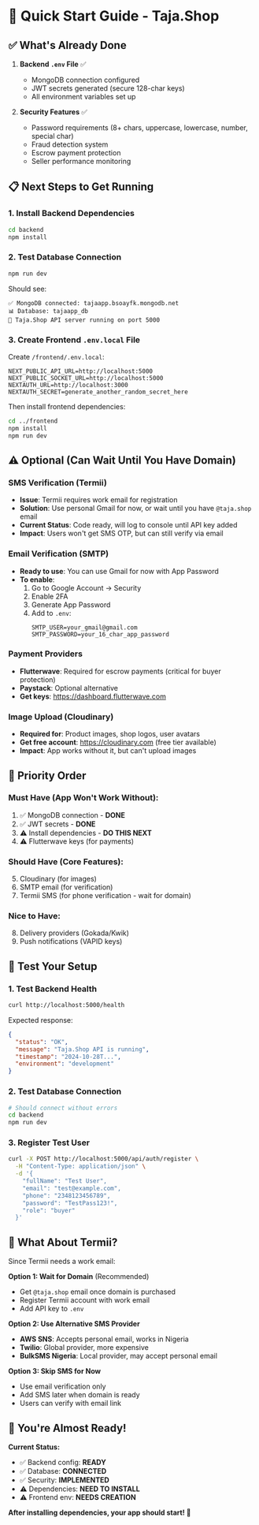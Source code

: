 # 🚀 Quick Start Guide - Taja.Shop

## ✅ What's Already Done

1. **Backend `.env` File** ✅

   - MongoDB connection configured
   - JWT secrets generated (secure 128-char keys)
   - All environment variables set up

2. **Security Features** ✅
   - Password requirements (8+ chars, uppercase, lowercase, number, special char)
   - Fraud detection system
   - Escrow payment protection
   - Seller performance monitoring

## 📋 Next Steps to Get Running

### 1. Install Backend Dependencies

```bash
cd backend
npm install
```

### 2. Test Database Connection

```bash
npm run dev
```

Should see:

```
✅ MongoDB connected: tajaapp.bsoayfk.mongodb.net
📊 Database: tajaapp_db
🚀 Taja.Shop API server running on port 5000
```

### 3. Create Frontend `.env.local` File

Create `/frontend/.env.local`:

```env
NEXT_PUBLIC_API_URL=http://localhost:5000
NEXT_PUBLIC_SOCKET_URL=http://localhost:5000
NEXTAUTH_URL=http://localhost:3000
NEXTAUTH_SECRET=generate_another_random_secret_here
```

Then install frontend dependencies:

```bash
cd ../frontend
npm install
npm run dev
```

## ⚠️ Optional (Can Wait Until You Have Domain)

### SMS Verification (Termii)

- **Issue**: Termii requires work email for registration
- **Solution**: Use personal Gmail for now, or wait until you have `@taja.shop` email
- **Current Status**: Code ready, will log to console until API key added
- **Impact**: Users won't get SMS OTP, but can still verify via email

### Email Verification (SMTP)

- **Ready to use**: You can use Gmail for now with App Password
- **To enable**:
  1. Go to Google Account → Security
  2. Enable 2FA
  3. Generate App Password
  4. Add to `.env`:
     ```
     SMTP_USER=your_gmail@gmail.com
     SMTP_PASSWORD=your_16_char_app_password
     ```

### Payment Providers

- **Flutterwave**: Required for escrow payments (critical for buyer protection)
- **Paystack**: Optional alternative
- **Get keys**: https://dashboard.flutterwave.com

### Image Upload (Cloudinary)

- **Required for**: Product images, shop logos, user avatars
- **Get free account**: https://cloudinary.com (free tier available)
- **Impact**: App works without it, but can't upload images

## 🎯 Priority Order

### Must Have (App Won't Work Without):

1. ✅ MongoDB connection - **DONE**
2. ✅ JWT secrets - **DONE**
3. ⚠️ Install dependencies - **DO THIS NEXT**
4. ⚠️ Flutterwave keys (for payments)

### Should Have (Core Features):

5. Cloudinary (for images)
6. SMTP email (for verification)
7. Termii SMS (for phone verification - wait for domain)

### Nice to Have:

8. Delivery providers (Gokada/Kwik)
9. Push notifications (VAPID keys)

## 🧪 Test Your Setup

### 1. Test Backend Health

```bash
curl http://localhost:5000/health
```

Expected response:

```json
{
  "status": "OK",
  "message": "Taja.Shop API is running",
  "timestamp": "2024-10-28T...",
  "environment": "development"
}
```

### 2. Test Database Connection

```bash
# Should connect without errors
cd backend
npm run dev
```

### 3. Register Test User

```bash
curl -X POST http://localhost:5000/api/auth/register \
  -H "Content-Type: application/json" \
  -d '{
    "fullName": "Test User",
    "email": "test@example.com",
    "phone": "2348123456789",
    "password": "TestPass123!",
    "role": "buyer"
  }'
```

## 📝 What About Termii?

Since Termii needs a work email:

**Option 1: Wait for Domain** (Recommended)

- Get `@taja.shop` email once domain is purchased
- Register Termii account with work email
- Add API key to `.env`

**Option 2: Use Alternative SMS Provider**

- **AWS SNS**: Accepts personal email, works in Nigeria
- **Twilio**: Global provider, more expensive
- **BulkSMS Nigeria**: Local provider, may accept personal email

**Option 3: Skip SMS for Now**

- Use email verification only
- Add SMS later when domain is ready
- Users can verify with email link

## 🎉 You're Almost Ready!

**Current Status:**

- ✅ Backend config: **READY**
- ✅ Database: **CONNECTED**
- ✅ Security: **IMPLEMENTED**
- ⚠️ Dependencies: **NEED TO INSTALL**
- ⚠️ Frontend env: **NEEDS CREATION**

**After installing dependencies, your app should start! 🚀**



